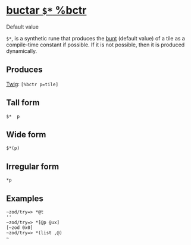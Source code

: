 [buctar `$*` %bctr](#bctr)
==========================

Default value

`$*`, is a synthetic rune that produces the [bunt]() (default value) of
a tile as a compile-time constant if possible. If it is not possible,
then it is produced dynamically.

Produces
--------

[Twig](): `[%bctr p=tile]`

Tall form
---------

    $*  p

Wide form
---------

    $*(p)

Irregular form
--------------

    *p

Examples
--------

    ~zod/try=> *@t
    ''
    ~zod/try=> *[@p @ux]
    [~zod 0x0]
    ~zod/try=> *(list ,@)
    ~
